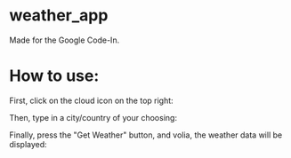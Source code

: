 # weather_app
Made for the Google Code-In.

# How to use:
First, click on the cloud icon on the top right:
<img scr="readmeimages/GitHubImage1.png">

Then, type in a city/country of your choosing:
<img scr="readmeimages/GitHubImage2.png">

Finally, press the "Get Weather" button, and volia, the weather data will be displayed:
<img scr="readmeimages/GitHubImage3.png">
